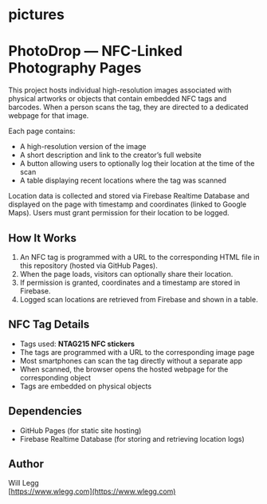 # pictures

# PhotoDrop — NFC-Linked Photography Pages

This project hosts individual high-resolution images associated with physical artworks or objects that contain embedded NFC tags and barcodes. When a person scans the tag, they are directed to a dedicated webpage for that image.

Each page contains:
- A high-resolution version of the image
- A short description and link to the creator’s full website
- A button allowing users to optionally log their location at the time of the scan
- A table displaying recent locations where the tag was scanned

Location data is collected and stored via Firebase Realtime Database and displayed on the page with timestamp and coordinates (linked to Google Maps). Users must grant permission for their location to be logged.

## How It Works

1. An NFC tag is programmed with a URL to the corresponding HTML file in this repository (hosted via GitHub Pages).
2. When the page loads, visitors can optionally share their location.
3. If permission is granted, coordinates and a timestamp are stored in Firebase.
4. Logged scan locations are retrieved from Firebase and shown in a table.

## NFC Tag Details

- Tags used: **NTAG215 NFC stickers**
- The tags are programmed with a URL to the corresponding image page 
- Most smartphones can scan the tag directly without a separate app
- When scanned, the browser opens the hosted webpage for the corresponding object
- Tags are embedded on physical objects

## Dependencies

- GitHub Pages (for static site hosting)
- Firebase Realtime Database (for storing and retrieving location logs)

## Author

Will Legg  
[https://www.wlegg.com](https://www.wlegg.com)